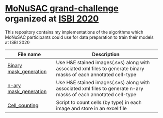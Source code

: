 # [MoNuSAC grand-challenge](https://monusac-2020.grand-challenge.org/) organized at [ISBI 2020](http://2020.biomedicalimaging.org/)

This repository contains my implementations of the algorithms which MoNuSAC participants could use for data preparation to train their models at ISBI 2020

| **File name** | **Description** |
| ------------- | ------------- |
| [Binary mask_generation](https://github.com/ruchikaverma-iitg/MoNuSAC/blob/master/Binary_mask_generation.ipynb) | Use H&E stained images(.svs) along with associated xml files to generate binary masks of each annotated cell-type|
| [n-ary mask_generation](https://github.com/ruchikaverma-iitg/MoNuSAC/blob/master/Binary_mask_generation.ipynb) | Use H&E stained images(.svs) along with associated xml files to generate n-ary masks of each annotated cell-type|
| [Cell_counting](https://github.com/ruchikaverma-iitg/MoNuSAC/blob/master/n-ary_mask_generation.ipynb) | Script to count cells (by type) in each image and store in an excel file|
